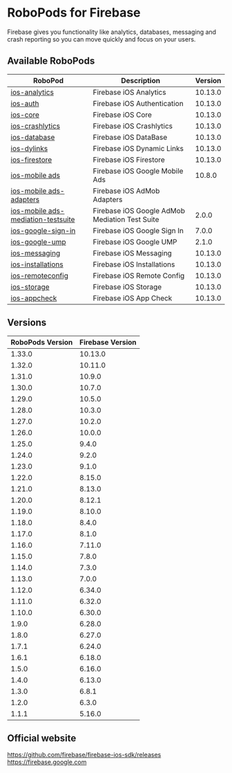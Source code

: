 # RoboPods for Firebase

Firebase gives you functionality like analytics, databases, messaging and crash reporting so you can move quickly and focus on your users.

## Available RoboPods

| RoboPod                                                                          | Description                                    | Version |
|----------------------------------------------------------------------------------|------------------------------------------------|---------|
| [ios-analytics](ios-analytics/)                                                  | Firebase iOS Analytics                         | 10.13.0 |
| [ios-auth](ios-auth/)                                                            | Firebase iOS Authentication                    | 10.13.0 |
| [ios-core](ios-core/)                                                            | Firebase iOS Core                              | 10.13.0 |
| [ios-crashlytics](ios-crashlytics/)                                              | Firebase iOS Crashlytics                       | 10.13.0 |
| [ios-database](ios-database/)                                                    | Firebase iOS DataBase                          | 10.13.0 |
| [ios-dylinks](ios-dylinks/)                                                      | Firebase iOS Dynamic Links                     | 10.13.0 |
| [ios-firestore](ios-firestore/)                                                  | Firebase iOS Firestore                         | 10.13.0 |
| [ios-mobile ads](ios-google-mobile-ads/)                                         | Firebase iOS Google Mobile Ads                 | 10.8.0  |
| [ios-mobile ads-adapters](ios-google-mobile-ads-adapters/)                       | Firebase iOS AdMob Adapters                    |         |
| [ios-mobile ads-mediation-testsuite](ios-google-mobile-ads-mediation-testsuite/) | Firebase iOS Google AdMob Mediation Test Suite | 2.0.0   |
| [ios-google-sign-in](ios-google-sign-in/)                                        | Firebase iOS Google Sign In                    | 7.0.0   |
| [ios-google-ump](ios-google-ump/)                                                | Firebase iOS Google UMP                        | 2.1.0   |
| [ios-messaging](ios-messaging/)                                                  | Firebase iOS Messaging                         | 10.13.0 |
| [ios-installations](ios-installations/)                                          | Firebase iOS Installations                     | 10.13.0 |
| [ios-remoteconfig](ios-remoteconfig/)                                            | Firebase iOS Remote Config                     | 10.13.0 |
| [ios-storage](ios-storage/)                                                      | Firebase iOS Storage                           | 10.13.0 |
| [ios-appcheck](ios-appcheck/)                                                    | Firebase iOS App Check                         | 10.13.0 |

## Versions

| RoboPods Version | Firebase Version |
|------------------|------------------|
| 1.33.0           | 10.13.0          |
| 1.32.0           | 10.11.0          |
| 1.31.0           | 10.9.0           |
| 1.30.0           | 10.7.0           |
| 1.29.0           | 10.5.0           |
| 1.28.0           | 10.3.0           |
| 1.27.0           | 10.2.0           |
| 1.26.0           | 10.0.0           |
| 1.25.0           | 9.4.0            |
| 1.24.0           | 9.2.0            |
| 1.23.0           | 9.1.0            |
| 1.22.0           | 8.15.0           |
| 1.21.0           | 8.13.0           |
| 1.20.0           | 8.12.1           |
| 1.19.0           | 8.10.0           |
| 1.18.0           | 8.4.0            |
| 1.17.0           | 8.1.0            |
| 1.16.0           | 7.11.0           |
| 1.15.0           | 7.8.0            |
| 1.14.0           | 7.3.0            |
| 1.13.0           | 7.0.0            |
| 1.12.0           | 6.34.0           |
| 1.11.0           | 6.32.0           |
| 1.10.0           | 6.30.0           |
| 1.9.0            | 6.28.0           |
| 1.8.0            | 6.27.0           |
| 1.7.1            | 6.24.0           |
| 1.6.1            | 6.18.0           |
| 1.5.0            | 6.16.0           |
| 1.4.0            | 6.13.0           |
| 1.3.0            | 6.8.1            |
| 1.2.0            | 6.3.0            |
| 1.1.1            | 5.16.0           |

## Official website

https://github.com/firebase/firebase-ios-sdk/releases
https://firebase.google.com